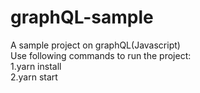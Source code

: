 # graphQL-sample
A sample project on graphQL(Javascript)<br /> Use following commands to run the project:<br />  1.yarn install<br />2.yarn start 

